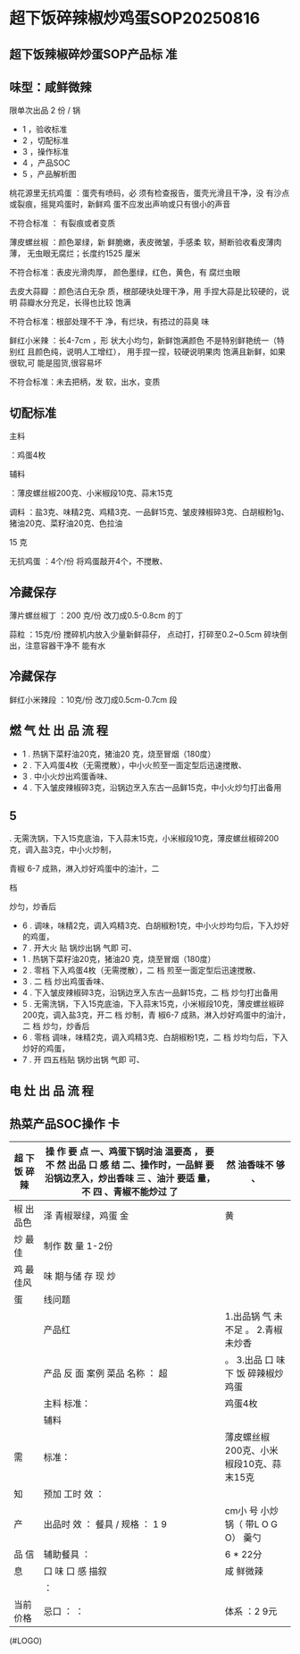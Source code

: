 # 超下饭碎辣椒炒鸡蛋SOP20250816

<!-- image -->

## 超下饭辣椒碎炒蛋SOP产品标 准

## 味型：咸鲜微辣

限单次出品 2 份 / 锅

<!-- image -->

- 1 ，验收标准
- 2 ，切配标准
- 3 ，操作标准
- 4 ，产品SOC
- 5 ，产品解析图

<!-- image -->

<!-- image -->

桃花源里无抗鸡蛋 ：蛋壳有喷码，必 须有检查报告，蛋壳光滑且干净，没 有沙点或裂痕，摇晃鸡蛋时，新鲜鸡 蛋不应发出声响或只有很小的声音

不符合标准 ： 有裂痕或者变质

<!-- image -->

薄皮螺丝椒 ：颜色翠绿，新 鲜脆嫩，表皮微皱，手感柔 软，掰断验收看皮薄肉薄， 无虫眼无腐烂；长度约1525 厘米

不符合标准：表皮光滑肉厚， 颜色墨绿，红色，黄色，有 腐烂虫眼

<!-- image -->

去皮大蒜瓣 ：颜色洁白无杂 质，根部硬块处理干净，用 手捏大蒜是比较硬的，说明 蒜瓣水分充足，长得也比较 饱满

不符合标准：根部处理不干 净，有烂块，有捂过的蒜臭 味

<!-- image -->

鲜红小米辣 ：长4-7cm ，形 状大小均匀，新鲜饱满颜色 不是特别鲜艳统一（特别红 且颜色纯，说明人工增红）， 用手捏一捏，较硬说明果肉 饱满且新鲜，如果很软,可 能是囤货,很容易坏

不符合标准：未去把柄，发 软，出水，变质

## 切配标准

主料

：鸡蛋4枚

辅料

：薄皮螺丝椒200克、小米椒段10克、蒜末15克

调料 ：盐3克、味精2克、鸡精3克、一品鲜15克、皱皮辣椒碎3克、白胡椒粉1g、猪油20克、菜籽油20克、色拉油

15 克

无抗鸡蛋 ：4个/份 将鸡蛋敲开4个，不搅散、

<!-- image -->

## 冷藏保存

薄片螺丝椒丁 ：200 克/份 改刀成0.5-0.8cm 的丁

<!-- image -->

蒜粒 ：15克/份 搅碎机内放入少量新鲜蒜仔， 点动打，打碎至0.2~0.5cm 碎块倒出，注意容器干净不 能有水

<!-- image -->

## 冷藏保存

<!-- image -->

鲜红小米辣段 ：10克/份 改刀成0.5cm-0.7cm 段

<!-- image -->

<!-- image -->

## 燃 气 灶 出 品 流 程

- 1 . 热锅下菜籽油20克，猪油20 克，烧至冒烟（180度）
- 2 . 下入鸡蛋4枚（无需搅散），中小火煎至一面定型后迅速搅散、
- 3 . 中小火炒出鸡蛋香味、
- 4 . 下入皱皮辣椒碎3克，沿锅边烹入东古一品鲜15克，中小火炒匀打出备用

## 5

. 无需洗锅，下入15克底油，下入蒜末15克，小米椒段10克，薄皮螺丝椒碎200克，调入盐3克，中小火炒制，

青椒 6-7 成熟，淋入炒好鸡蛋中的油汁，二

档

炒匀，炒香后

- 6 . 调味，味精2克，调入鸡精3克、白胡椒粉1克，中小火炒均匀后，下入炒好的鸡蛋，
- 7 . 开大火 贴 锅炒出锅 气即 可、
- 1 . 热锅下菜籽油20克，猪油20 克，烧至冒烟（180度）
- 2 . 零档 下入鸡蛋4枚（无需搅散），二 档 煎至一面定型后迅速搅散、
- 3 . 二 档 炒出鸡蛋香味、
- 4 . 下入皱皮辣椒碎3克，沿锅边烹入东古一品鲜15克，二 档 炒匀打出备用
- 5 . 无需洗锅，下入15克底油，下入蒜末15克，小米椒段10克，薄皮螺丝椒碎200克，调入盐3克，开二 档 炒制，青 椒6-7 成熟，淋入炒好鸡蛋中的油汁，二 档 炒匀，炒香后
- 6 . 零档 调味，味精2克，调入鸡精3克、白胡椒粉1克，二 档 炒均匀后，下入炒好的鸡蛋，
- 7 . 开 四五档贴 锅炒出锅 气即 可、

<!-- image -->

## 电 灶 出 品 流 程

## 热菜产品SOC操作 卡

| 超 下 饭 碎 辣   | 操 作 要 点 一、鸡蛋下锅时油 温要高 ， 要 不 然 出品 口 感 结 二、操作时，一品鲜 要 沿锅边烹入，炒出香味 三 、油汁 要适 量，不 四 、青椒不能炒过 了   | 然 油香味不 够 、              |
|-------------|-----------------------------------------------------------------------------------------|-------------------------|
| 椒 出品色       | 泽 青椒翠绿，鸡蛋 金                                                                             | 黄                       |
| 炒 最佳        | 制作 数 量 1-2份                                                                             |                         |
| 鸡 最佳风       | 味 期与储 存 现 炒                                                                             |                         |
| 蛋           | 线问题                                                                                     |                         |
|             | 产品红                                                                                     | 1.出品锅 气 未不足 。 2.青椒未炒香   |
|             | 产品 反 面 案例 菜品 名称 ： 超                                                                     | 。 3.出品 口 味 下 饭 碎辣椒炒鸡蛋   |
|             | 主料 标准：                                                                                  | 鸡蛋4枚                    |
|             | 辅料                                                                                      |                         |
| 需           | 标准：                                                                                     | 薄皮螺丝椒200克、小米椒段10克、蒜末15克 |
| 知           | 预加 工时 效 ：                                                                               |                         |
| 产           | 出品时 效 ： 餐具 / 规格 ： 1 9                                                                   | cm小 号 小炒锅（ 带L O G O） 羹勺 |
| 品 信         | 辅助餐具 ：                                                                                  | 6 * 22分                 |
| 息           | 口 味 口 感 描叙                                                                              | 咸 鲜微辣                   |
|             | ：                                                                                       |                         |
| 当前价格        | 忌口 ： ：                                                                                  | 体系 ：2 9元                |

<!-- image -->

<!-- image -->

(#LOGO)

<!-- image -->

<!-- image -->

<!-- image -->